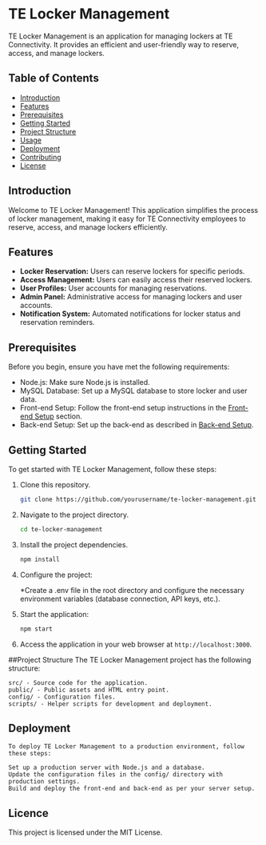 # TE Locker Management

TE Locker Management is an application for managing lockers at TE Connectivity. It provides an efficient and user-friendly way to reserve, access, and manage lockers.

## Table of Contents
- [Introduction](#introduction)
- [Features](#features)
- [Prerequisites](#prerequisites)
- [Getting Started](#getting-started)
- [Project Structure](#project-structure)
- [Usage](#usage)
- [Deployment](#deployment)
- [Contributing](#contributing)
- [License](#license)

## Introduction

Welcome to TE Locker Management! This application simplifies the process of locker management, making it easy for TE Connectivity employees to reserve, access, and manage lockers efficiently.

## Features

- **Locker Reservation:** Users can reserve lockers for specific periods.
- **Access Management:** Users can easily access their reserved lockers.
- **User Profiles:** User accounts for managing reservations.
- **Admin Panel:** Administrative access for managing lockers and user accounts.
- **Notification System:** Automated notifications for locker status and reservation reminders.

## Prerequisites

Before you begin, ensure you have met the following requirements:

- Node.js: Make sure Node.js is installed.
- MySQL Database: Set up a MySQL database to store locker and user data.
- Front-end Setup: Follow the front-end setup instructions in the [Front-end Setup](#front-end-setup) section.
- Back-end Setup: Set up the back-end as described in [Back-end Setup](#back-end-setup).

## Getting Started

To get started with TE Locker Management, follow these steps:

1. Clone this repository.
   ```sh
   git clone https://github.com/yourusername/te-locker-management.git

2. Navigate to the project directory.
   ```sh 
   cd te-locker-management
   
3. Install the project dependencies.
   ```sh
   npm install
4. Configure the project:

    *Create a .env file in the root directory and configure the necessary environment variables (database connection, API keys, etc.).
   
5. Start the application:
   ```sh
   npm start
6.    Access the application in your web browser at `http://localhost:3000`.

##Project Structure
The TE Locker Management project has the following structure:

    src/ - Source code for the application.
    public/ - Public assets and HTML entry point.
    config/ - Configuration files.
    scripts/ - Helper scripts for development and deployment.

## Deployment
    To deploy TE Locker Management to a production environment, follow these steps:

    Set up a production server with Node.js and a database.
    Update the configuration files in the config/ directory with production settings.
    Build and deploy the front-end and back-end as per your server setup.
## Licence
   This project is licensed under the MIT License.

   

